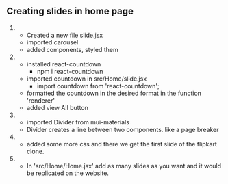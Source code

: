 ## Creating slides in home page

1. - Created a new file slide.jsx 
   - imported carousel
   - added components, styled them

2.  - installed react-countdown
        - npm i react-countdown
    - imported countdown in src/Home/slide.jsx
        - import countdown from 'react-countdown';
    - formatted the countdown in the desired format in the function 'renderer'
    - added view All button

3. - imported Divider from mui-materials
   - Divider creates a line between two components. like a page breaker

4.  - added some more css and there we get the first slide of the flipkart clone.

5. - In 'src/Home/Home.jsx' add as many slides as you want and it would be replicated on the website.
    